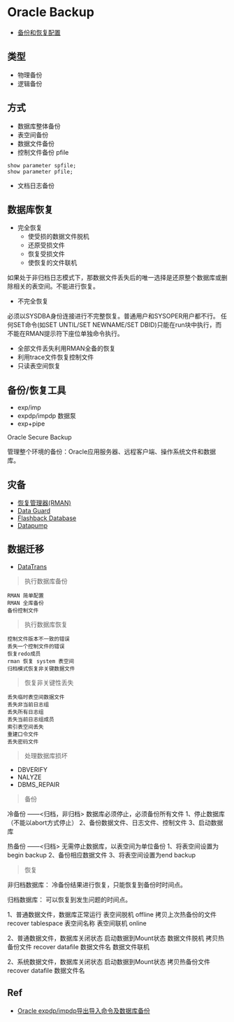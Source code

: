 # Oracle Backup

- [备份和恢复配置](backup.md)

## 类型

- 物理备份
- 逻辑备份

## 方式

- 数据库整体备份
- 表空间备份
- 数据文件备份
- 控制文件备份 pfile
```oracle
show parameter spfile;
show parameter pfile;
```
- 文档日志备份


## 数据库恢复

- 完全恢复
  - 使受损的数据文件脱机
  - 还原受损文件
  - 恢复受损文件
  - 使恢复的文件联机

如果处于非归档日志模式下，那数据文件丢失后的唯一选择是还原整个数据库或删除相关的表空间。不能进行恢复。

- 不完全恢复

必须以SYSDBA身份连接进行不完整恢复。普通用户和SYSOPER用户都不行。
任何SET命令(如SET UNTIL/SET NEWNAME/SET DBID)只能在run块中执行，而不能在RMAN提示符下座位单独命令执行。

- 全部文件丢失利用RMAN全备的恢复
- 利用trace文件恢复控制文件 
- 只读表空间恢复




## 备份/恢复工具

- exp/imp
- expdp/impdp 数据泵
- exp+pipe

Oracle Secure Backup

管理整个环境的备份：Oracle应用服务器、远程客户端、操作系统文件和数据库。

## 灾备

- [恢复管理器(RMAN)](RMAN/RMAN.md)
- [Data Guard](Data%20Guard/Readme.md)
- [Flashback Database](Flashback/Flashback.md)
- [Datapump](DataPump/DataPump.md)

## 数据迁移

- [DataTrans](DataTrans/Readme.md)



> 执行数据库备份

```oracle
RMAN 简单配置
RMAN 全库备份
备份控制文件
```


> 执行数据库恢复

```oracle
控制文件版本不一致的错误
丢失一个控制文件的错误
恢复redo成员
rman 恢复 system 表空间
归档模式恢复非关键数据文件
```

> 恢复非关键性丢失

```oracle
丢失临时表空间数据文件
丢失非当前日志组
丢失所有日志组
丢失当前日志组成员
索引表空间丢失
重建口令文件
丢失密码文件
```




> 处理数据库损坏

- DBVERIFY
- NALYZE
- DBMS_REPAIR



> 备份

冷备份 ——<归档，非归档>
数据库必须停止，必须备份所有文件
1、停止数据库（不能以abort方式停止）
2、备份数据文件、日志文件、控制文件
3、启动数据库


热备份 ——<归档>
无需停止数据库，以表空间为单位备份
1、将表空间设置为begin backup
2、备份相应数据文件
3、将表空间设置为end backup


> 恢复

非归档数据库：
冷备份结果进行恢复，只能恢复到备份时时间点。

归档数据库：
可以恢复到发生问题的时间点。

1、普通数据文件，数据库正常运行
   表空间脱机 offline
   拷贝上次热备份的文件
   recover tablespace 表空间名称
   表空间联机 online
  
2、普通数据文件，数据库关闭状态
   启动数据到Mount状态
   数据文件脱机
   拷贝热备份文件
   recover datafile 数据文件名
   数据文件联机
   
2、系统数据文件，数据库关闭状态
   启动数据到Mount状态
   拷贝热备份文件
   recover datafile 数据文件名



## Ref

- [Oracle expdp/impdp导出导入命令及数据库备份](http://www.toutiao.com/i6393659189897462274/?wxshare_count=2&pbid=23980300841)
